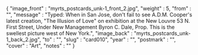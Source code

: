{
  "image_front" : "myrts_postcards_unk-1_front_2.jpg",
  "weight" : 5,
  "from" : "",
  "message" : "Typed: When in San Jose, don't fail to see A.D.M. Cooper's latest creation, \"The Illusion of Love\" on exhibition at the New Louvre 53 N. First Street, Under New Management Byron C. Dale, Prop. This is the swellest picture west of New York.",
  "image_back" : "myrts_postcards_unk-1_back_2.jpg",
  "to" : "",
  "slug" : "card010",
  "year" : "",
  "postmark" : "",
  "cover" : "Art",
  "notes" : ""
}
